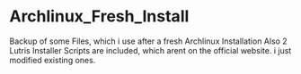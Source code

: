 # Archlinux_Fresh_Install
Backup of some Files, which i use after a fresh Archlinux Installation
Also 2 Lutris Installer Scripts are included, which arent on the official website. i just modified existing ones.
